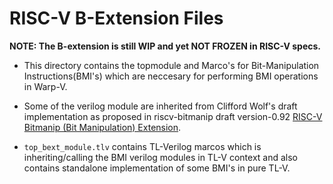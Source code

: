 # RISC-V B-Extension Files

**NOTE: The B-extension is still WIP and yet NOT FROZEN in RISC-V specs.**

* This directory contains the topmodule and Marco's for Bit-Manipulation Instructions(BMI's) which are neccesary for performing BMI operations in Warp-V.
* Some of the verilog module are inherited from Clifford Wolf's draft implementation  as proposed in riscv-bitmanip draft version-0.92 [RISC-V Bitmanip (Bit Manipulation) Extension](https://github.com/riscv/riscv-bitmanip).

* `top_bext_module.tlv` contains TL-Verilog marcos which is inheriting/calling the BMI verilog modules in TL-V context and also contains standalone implementation of some BMI's in pure TL-V.
